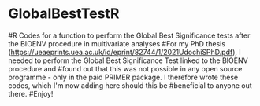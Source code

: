# GlobalBestTestR
#R Codes for a function to perform the Global Best Significance tests after the BIOENV procedure in multivariate analyses
#For my PhD thesis (https://ueaeprints.uea.ac.uk/id/eprint/82744/1/2021UdochiSPhD.pdf), I needed to perform the Global Best Significance Test linked to the BIOENV procedure and 
#found out that this was not possible in any open source programme - only in the paid PRIMER package. I therefore wrote these codes, which I'm now adding here should this be 
#beneficial to anyone out there.
#Enjoy!
